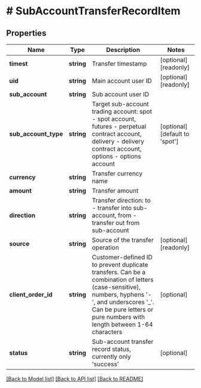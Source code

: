 # # SubAccountTransferRecordItem

## Properties

Name | Type | Description | Notes
------------ | ------------- | ------------- | -------------
**timest** | **string** | Transfer timestamp | [optional] [readonly] 
**uid** | **string** | Main account user ID | [optional] [readonly] 
**sub_account** | **string** | Sub account user ID | 
**sub_account_type** | **string** | Target sub-account trading account: spot - spot account, futures - perpetual contract account, delivery - delivery contract account, options - options account | [optional] [default to 'spot']
**currency** | **string** | Transfer currency name | 
**amount** | **string** | Transfer amount | 
**direction** | **string** | Transfer direction: to - transfer into sub-account, from - transfer out from sub-account | 
**source** | **string** | Source of the transfer operation | [optional] [readonly] 
**client_order_id** | **string** | Customer-defined ID to prevent duplicate transfers. Can be a combination of letters (case-sensitive), numbers, hyphens &#39;-&#39;, and underscores &#39;_&#39;. Can be pure letters or pure numbers with length between 1-64 characters | [optional] 
**status** | **string** | Sub-account transfer record status, currently only &#39;success&#39; | [optional] 

[[Back to Model list]](../../README.md#documentation-for-models) [[Back to API list]](../../README.md#documentation-for-api-endpoints) [[Back to README]](../../README.md)

